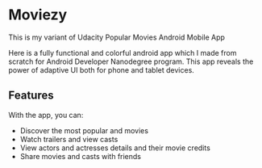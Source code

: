 # Moviezy
This is my variant of Udacity Popular Movies Android Mobile App

Here is a fully functional and colorful android app which I made from scratch for Android Developer Nanodegree program. This app reveals the power of adaptive UI both for phone and tablet devices.


<h2>Features</h2>
With the app, you can:
<ul>
  <li>Discover the most popular and movies </li>
  <li>Watch trailers and view casts</li>
  <li>View actors and actresses details and their movie credits</li>
  <li>Share movies and casts with friends</li>
</ul>
